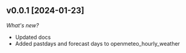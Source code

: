 ## v0.0.1 [2024-01-23]

_What's new?_

- Updated docs
- Added pastdays and forecast days to openmeteo_hourly_weather
